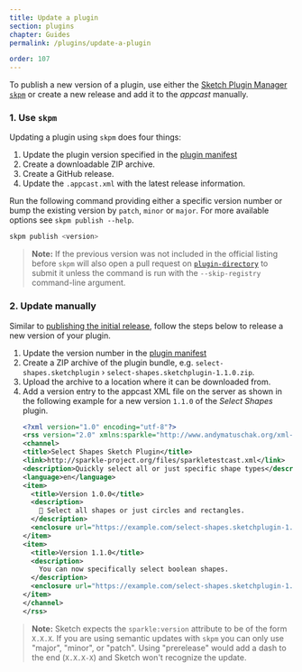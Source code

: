 ```yaml
---
title: Update a plugin
section: plugins
chapter: Guides
permalink: /plugins/update-a-plugin

order: 107
---
```


To publish a new version of a plugin, use either the [Sketch Plugin Manager `skpm`](https://github.com/skpm/skpm) or create a new release and add it to the _appcast_ manually.

### 1. Use `skpm`

Updating a plugin using `skpm` does four things:

1. Update the plugin version specified in the [plugin manifest](/plugins/plugin-manifest)
1. Create a downloadable ZIP archive.
1. Create a GitHub release.
1. Update the `.appcast.xml` with the latest release information.

Run the following command providing either a specific version number or bump the existing version by `patch`, `minor` or `major`. For more available options see `skpm publish --help`.

```sh
skpm publish <version>
```

> **Note:** If the previous version was not included in the official listing before `skpm` will also open a pull request on [`plugin-directory`](https://github.com/sketchplugins/plugin-directory) to submit it unless the command is run with the `--skip-registry` command-line argument.

### 2. Update manually

Similar to [publishing the initial release](/plugins/publish-a-plugin), follow the steps below to release a new version of your plugin.

1. Update the version number in the [plugin manifest](/plugins/plugin-manifest)
1. Create a ZIP archive of the plugin bundle, e.g. `select-shapes.sketchplugin` › `select-shapes.sketchplugin-1.1.0.zip`.
1. Upload the archive to a location where it can be downloaded from.
1. Add a version entry to the appcast XML file on the server as shown in the following example for a new version `1.1.0` of the _Select Shapes_ plugin.
   ```xml
   <?xml version="1.0" encoding="utf-8"?>
   <rss version="2.0" xmlns:sparkle="http://www.andymatuschak.org/xml-namespaces/sparkle" xmlns:dc="http://purl.org/dc/elements/1.1/">
   <channel>
   <title>Select Shapes Sketch Plugin</title>
   <link>http://sparkle-project.org/files/sparkletestcast.xml</link>
   <description>Quickly select all or just specific shape types</description>
   <language>en</language>
   <item>
     <title>Version 1.0.0</title>
     <description>
       🚀 Select all shapes or just circles and rectangles.
     </description>
     <enclosure url="https://example.com/select-shapes.sketchplugin-1.0.0.zip" sparkle:version="1.0.0"/>
   </item>
   <item>
     <title>Version 1.1.0</title>
     <description>
       You can now specifically select boolean shapes.
     </description>
     <enclosure url="https://example.com/select-shapes.sketchplugin-1.1.0.zip" sparkle:version="1.1.0"/>
   </item>
   </channel>
   </rss>
   ```

> **Note:** Sketch expects the `sparkle:version` attribute to be of the form `X.X.X`. If you are using semantic updates with `skpm` you can only use "major", "minor", or "patch". Using "prerelease" would add a dash to the end (`X.X.X-X`) and Sketch won't recognize the update.
